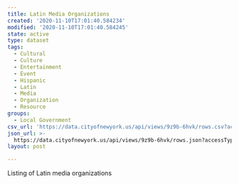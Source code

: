 ```yaml
---
title: Latin Media Organizations
created: '2020-11-10T17:01:40.584234'
modified: '2020-11-10T17:01:40.584245'
state: active
type: dataset
tags:
  - Cultural
  - Culture
  - Entertainment
  - Event
  - Hispanic
  - Latin
  - Media
  - Organization
  - Resource
groups:
  - Local Government
csv_url: 'https://data.cityofnewyork.us/api/views/9z9b-6hvk/rows.csv?accessType=DOWNLOAD'
json_url: >-
  https://data.cityofnewyork.us/api/views/9z9b-6hvk/rows.json?accessType=DOWNLOAD
layout: post

---
```

Listing of Latin media organizations
